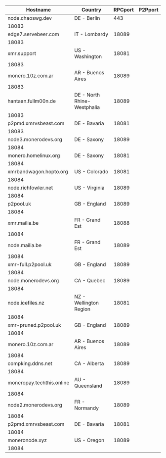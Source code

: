 Hostname | Country | RPCport | P2Pport
--- | --- | --- | ---
node.chaoswg.dev | DE - Berlin | 443
 | 18083
edge7.servebeer.com | IT - Lombardy | 18089
 | 18083
xmr.support | US - Washington | 18081
 | 18083
monero.10z.com.ar | AR - Buenos Aires | 18089
 | 18083
hantaan.fullm00n.de | DE - North Rhine-Westphalia | 18089
 | 18083
p2pmd.xmrvsbeast.com | DE - Bavaria | 18081
 | 18083
node3.monerodevs.org | DE - Saxony | 18089
 | 18084
monero.homelinux.org | DE - Saxony | 18081
 | 18084
xmrbandwagon.hopto.org | US - Colorado | 18081
 | 18084
node.richfowler.net | US - Virginia | 18089
 | 18084
p2pool.uk | GB - England | 18089
 | 18084
xmr.mailia.be | FR - Grand Est | 18088
 | 18084
node.mailia.be | FR - Grand Est | 18089
 | 18084
xmr-full.p2pool.uk | GB - England | 18089
 | 18084
node.monerodevs.org | CA - Quebec | 18089
 | 18084
node.icefiles.nz | NZ - Wellington Region | 18081
 | 18084
xmr-pruned.p2pool.uk | GB - England | 18089
 | 18084
monero.10z.com.ar | AR - Buenos Aires | 18089
 | 18084
compking.ddns.net | CA - Alberta | 18089
 | 18084
moneropay.techthis.online | AU - Queensland | 18089
 | 18084
node2.monerodevs.org | FR - Normandy | 18089
 | 18084
p2pmd.xmrvsbeast.com | DE - Bavaria | 18081
 | 18084
moneronode.xyz | US - Oregon | 18089
 | 18084

